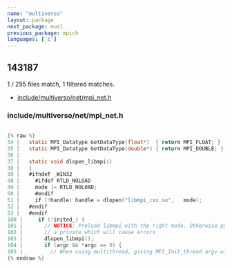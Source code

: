 ```yaml
---
name: "multiverso"
layout: package
next_package: musl
previous_package: mpich
languages: ['c']
---
```

## 143187
1 / 255 files match, 1 filtered matches.

 - [include/multiverso/net/mpi_net.h](#includemultiversonetmpi_neth)

### include/multiverso/net/mpi_net.h

```c

{% raw %}
34 |   static MPI_Datatype GetDataType(float*)  { return MPI_FLOAT; }
35 |   static MPI_Datatype GetDataType(double*) { return MPI_DOUBLE; }
36 | 
37 |   static void dlopen_libmpi()
38 |   {
39 |   #ifndef _WIN32
48 |     #ifdef RTLD_NOLOAD
49 |     mode |= RTLD_NOLOAD;
50 |     #endif
51 |     if (!handle) handle = dlopen("libmpi_cxx.so",   mode);
52 |   #endif
53 |   #endif
100 |     if (!inited_) {
101 |       // NOTICE: Preload libmpi with the right mode. Otherwise python will load it in 
102 |       // a private which will cause errors
103 |       dlopen_libmpi();
104 |       if (argc && *argc == 0) {
105 |         // When using multithread, giving MPI_Init_thread argv with zero length will cause errors.
{% endraw %}

```